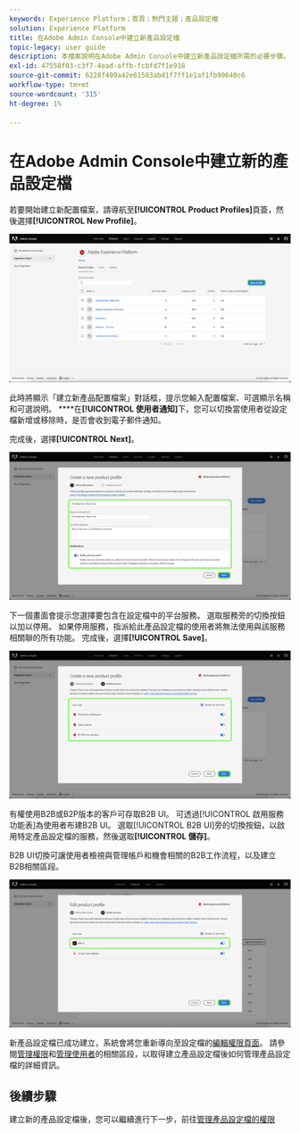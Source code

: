 ```yaml
---
keywords: Experience Platform；首頁；熱門主題；產品設定檔
solution: Experience Platform
title: 在Adobe Admin Console中建立新產品設定檔
topic-legacy: user guide
description: 本檔案說明在Adobe Admin Console中建立新產品設定檔所需的必要步驟。 若要開始建立新設定檔，請導覽至產品設定檔標籤，然後按一下新設定檔。
exl-id: 47558f03-c3f7-4ead-affb-fcbfd7f1e918
source-git-commit: 6228f499a42e61583abd1f7ff1e1af1fb90640c6
workflow-type: tm+mt
source-wordcount: '315'
ht-degree: 1%

---
```


# 在Adobe Admin Console中建立新的產品設定檔

若要開始建立新配置檔案，請導航至&#x200B;**[!UICONTROL Product Profiles]**&#x200B;頁簽，然後選擇&#x200B;**[!UICONTROL New Profile]**。

![新設定檔](../images/new-profile.png)

此時將顯示「建立新產品配置檔案」對話框，提示您輸入配置檔案、可選顯示名稱和可選說明。 ****&#x200B;在&#x200B;**[!UICONTROL 使用者通知]**&#x200B;下，您可以切換當使用者從設定檔新增或移除時，是否會收到電子郵件通知。

完成後，選擇&#x200B;**[!UICONTROL Next]**。

![create-new-product-profile](../images/create-new-product-profile.png)

下一個畫面會提示您選擇要包含在設定檔中的平台服務。 選取服務旁的切換按鈕以加以停用。 如果停用服務，指派給此產品設定檔的使用者將無法使用與該服務相關聯的所有功能。 完成後，選擇&#x200B;**[!UICONTROL Save]**。

![enable-services](../images/enable-services.png)

有權使用B2B或B2P版本的客戶可存取B2B UI。 可透過[!UICONTROL 啟用服務功能表]為使用者布建B2B UI。 選取[!UICONTROL B2B UI]旁的切換按鈕，以啟用特定產品設定檔的服務，然後選取&#x200B;**[!UICONTROL 儲存]**。

B2B UI切換可讓使用者檢視與管理帳戶和機會相關的B2B工作流程，以及建立B2B相關區段。

![enable-b2b](../images/enable-b2b.png)

新產品設定檔已成功建立，系統會將您重新導向至設定檔的[編輯權限頁面](#edit-permissions)。 請參閱[管理權限](#manage-permissions-for-a-product-profile)和[管理使用者](#manage-users-for-a-product-profile)的相關區段，以取得建立產品設定檔後如何管理產品設定檔的詳細資訊。

## 後續步驟

建立新的產品設定檔後，您可以繼續進行下一步，前往[管理產品設定檔的權限](permissions.md)
